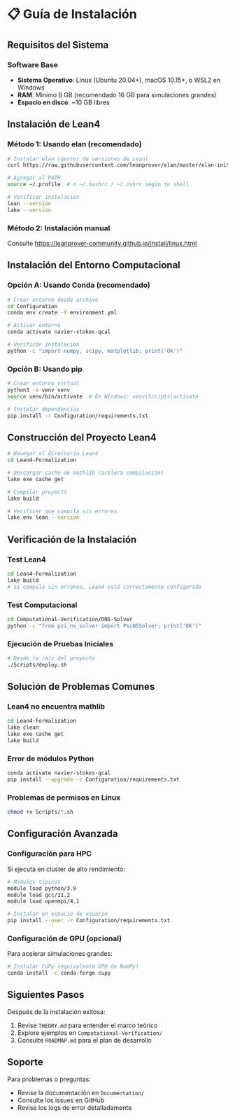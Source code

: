 # 📋 Guía de Instalación

## Requisitos del Sistema

### Software Base
- **Sistema Operativo**: Linux (Ubuntu 20.04+), macOS 10.15+, o WSL2 en Windows
- **RAM**: Mínimo 8 GB (recomendado 16 GB para simulaciones grandes)
- **Espacio en disco**: ~10 GB libres

## Instalación de Lean4

### Método 1: Usando elan (recomendado)
```bash
# Instalar elan (gestor de versiones de Lean)
curl https://raw.githubusercontent.com/leanprover/elan/master/elan-init.sh -sSf | sh

# Agregar al PATH
source ~/.profile  # o ~/.bashrc / ~/.zshrc según tu shell

# Verificar instalación
lean --version
lake --version
```

### Método 2: Instalación manual
Consulte https://leanprover-community.github.io/install/linux.html

## Instalación del Entorno Computacional

### Opción A: Usando Conda (recomendado)
```bash
# Crear entorno desde archivo
cd Configuration
conda env create -f environment.yml

# Activar entorno
conda activate navier-stokes-qcal

# Verificar instalación
python -c "import numpy, scipy, matplotlib; print('OK')"
```

### Opción B: Usando pip
```bash
# Crear entorno virtual
python3 -m venv venv
source venv/bin/activate  # En Windows: venv\Scripts\activate

# Instalar dependencias
pip install -r Configuration/requirements.txt
```

## Construcción del Proyecto Lean4

```bash
# Navegar al directorio Lean4
cd Lean4-Formalization

# Descargar cache de mathlib (acelera compilación)
lake exe cache get

# Compilar proyecto
lake build

# Verificar que compila sin errores
lake env lean --version
```

## Verificación de la Instalación

### Test Lean4
```bash
cd Lean4-Formalization
lake build
# Si compila sin errores, Lean4 está correctamente configurado
```

### Test Computacional
```bash
cd Computational-Verification/DNS-Solver
python -c "from psi_ns_solver import PsiNSSolver; print('OK')"
```

### Ejecución de Pruebas Iniciales
```bash
# Desde la raíz del proyecto
./Scripts/deploy.sh
```

## Solución de Problemas Comunes

### Lean4 no encuentra mathlib
```bash
cd Lean4-Formalization
lake clean
lake exe cache get
lake build
```

### Error de módulos Python
```bash
conda activate navier-stokes-qcal
pip install --upgrade -r Configuration/requirements.txt
```

### Problemas de permisos en Linux
```bash
chmod +x Scripts/*.sh
```

## Configuración Avanzada

### Configuración para HPC
Si ejecuta en cluster de alto rendimiento:
```bash
# Módulos típicos
module load python/3.9
module load gcc/11.2
module load openmpi/4.1

# Instalar en espacio de usuario
pip install --user -r Configuration/requirements.txt
```

### Configuración de GPU (opcional)
Para acelerar simulaciones grandes:
```bash
# Instalar CuPy (equivalente GPU de NumPy)
conda install -c conda-forge cupy
```

## Siguientes Pasos

Después de la instalación exitosa:
1. Revise `THEORY.md` para entender el marco teórico
2. Explore ejemplos en `Computational-Verification/`
3. Consulte `ROADMAP.md` para el plan de desarrollo

## Soporte

Para problemas o preguntas:
- Revise la documentación en `Documentation/`
- Consulte los issues en GitHub
- Revise los logs de error detalladamente
